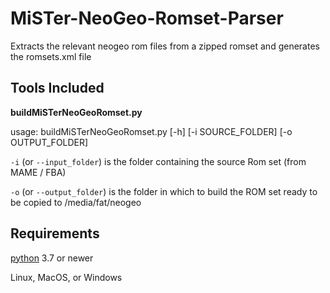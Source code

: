 # MiSTer-NeoGeo-Romset-Parser

Extracts the relevant neogeo rom files from a zipped romset and generates
the romsets.xml file

## Tools Included

**buildMiSTerNeoGeoRomset.py** 

usage: buildMiSTerNeoGeoRomset.py [-h] [-i SOURCE_FOLDER] [-o OUTPUT_FOLDER]

`-i` (or `--input_folder`) is the folder containing the source Rom set (from MAME / FBA)

`-o` (or `--output_folder`) is the folder in which to build the ROM set ready to be copied to /media/fat/neogeo

## Requirements

[python](https://www.python.org) 3.7 or newer

Linux, MacOS, or Windows
